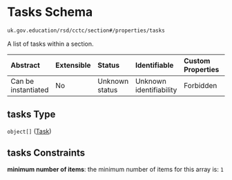 # Tasks Schema

```txt
uk.gov.education/rsd/cctc/section#/properties/tasks
```

A list of tasks within a section.

| Abstract            | Extensible | Status         | Identifiable            | Custom Properties | Additional Properties | Access Restrictions | Defined In                                                                                      |
| :------------------ | :--------- | :------------- | :---------------------- | :---------------- | :-------------------- | :------------------ | :---------------------------------------------------------------------------------------------- |
| Can be instantiated | No         | Unknown status | Unknown identifiability | Forbidden         | Allowed               | none                | [section.schema.json\*](../../app/workflows/schemas/section.schema.json "open original schema") |

## tasks Type

`object[]` ([Task](section-properties-tasks-task.md))

## tasks Constraints

**minimum number of items**: the minimum number of items for this array is: `1`
